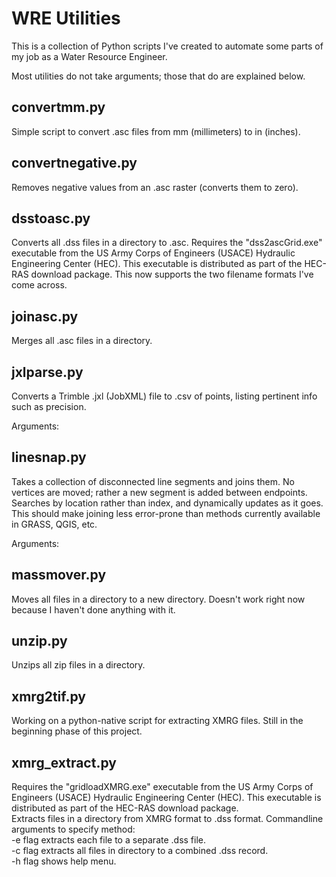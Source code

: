# WRE Utilities

This is a collection of Python scripts I've created to automate some parts of my job as a Water Resource Engineer.

Most utilities do not take arguments; those that do are explained below.

## convertmm.py
Simple script to convert .asc files from mm (millimeters) to in (inches).

## convertnegative.py
Removes negative values from an .asc raster (converts them to zero).

## dsstoasc.py
Converts all .dss files in a directory to .asc. Requires the "dss2ascGrid.exe" executable from the US Army Corps
of Engineers (USACE) Hydraulic Engineering Center (HEC). This executable is distributed as part of the HEC-RAS
download package. This now supports the two filename formats I've come across.

## joinasc.py
Merges all .asc files in a directory.

## jxlparse.py 
Converts a Trimble .jxl (JobXML) file to .csv of points, listing pertinent info such as precision.

Arguments: <source file> <destination file>

## linesnap.py 
Takes a collection of disconnected line segments and joins them. No vertices are moved; rather a new segment is 
added between endpoints. Searches by location rather than index, and dynamically updates as it goes. This should 
make joining less error-prone than methods currently available in GRASS, QGIS, etc.

Arguments: <source file> <destination file> <search radius>

## massmover.py
Moves all files in a directory to a new directory. Doesn't work right now because I haven't done anything with
it.

## unzip.py
Unzips all zip files in a directory.

## xmrg2tif.py
Working on a python-native script for extracting XMRG files. Still in the beginning phase of this project.

## xmrg_extract.py
Requires the "gridloadXMRG.exe" executable from the US Army Corps of Engineers (USACE) Hydraulic Engineering
Center (HEC). This executable is distributed as part of the HEC-RAS download package.<br/>
Extracts files in a directory from XMRG format to .dss format. Commandline arguments to specify method:<br/>
    -e flag extracts each file to a separate .dss file.<br/>
    -c flag extracts all files in directory to a combined .dss record.<br/>
    -h flag shows help menu.
